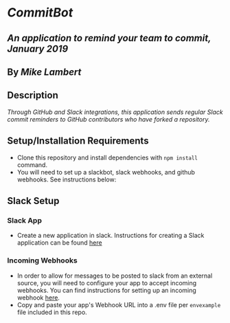 # _CommitBot_

## _An application to remind your team to commit, January 2019_

## By _**Mike Lambert**_

## Description

_Through GitHub and Slack integrations, this application sends regular Slack commit reminders to GitHub contributors who have forked a repository._

## Setup/Installation Requirements

* Clone this repository and install dependencies with `npm install` command.
* You will need to set up a slackbot, slack webhooks, and github webhooks. See instructions below:

## Slack Setup

### Slack App

* Create a new application in slack. Instructions for creating a Slack application can be found [here](https://api.slack.com/slack-apps)

### Incoming Webhooks

* In order to allow for messages to be posted to slack from an external source, you will need to configure your app to accept incoming webhooks. You can find instructions for setting up an incoming webhook [here](https://api.slack.com/incoming-webhooks).
* Copy and paste your app's Webhook URL into a .env file per `envexample` file included in this repo.
